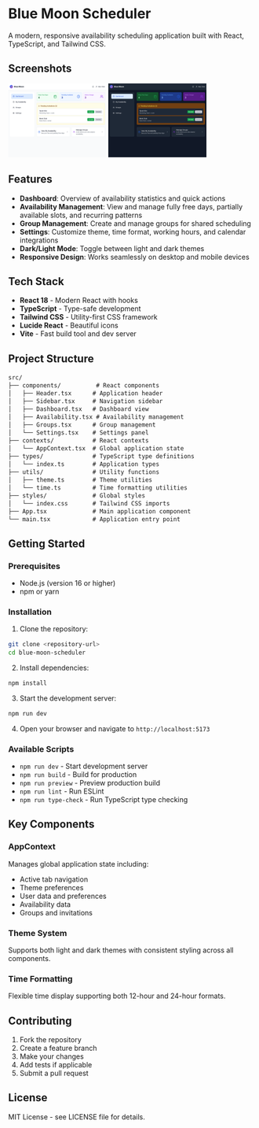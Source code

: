 # Blue Moon Scheduler

A modern, responsive availability scheduling application built with React, TypeScript, and Tailwind CSS.

## Screenshots

<img src="images/Screenshot.png" alt="Screenshot" width="200" height="150">

<img src="images/Screenshot_darkmode.png" alt="Screenshot dark mode" width="200" height="150">

## Features

- **Dashboard**: Overview of availability statistics and quick actions
- **Availability Management**: View and manage fully free days, partially available slots, and recurring patterns
- **Group Management**: Create and manage groups for shared scheduling
- **Settings**: Customize theme, time format, working hours, and calendar integrations
- **Dark/Light Mode**: Toggle between light and dark themes
- **Responsive Design**: Works seamlessly on desktop and mobile devices

## Tech Stack

- **React 18** - Modern React with hooks
- **TypeScript** - Type-safe development
- **Tailwind CSS** - Utility-first CSS framework
- **Lucide React** - Beautiful icons
- **Vite** - Fast build tool and dev server

## Project Structure

```
src/
├── components/          # React components
│   ├── Header.tsx      # Application header
│   ├── Sidebar.tsx     # Navigation sidebar
│   ├── Dashboard.tsx   # Dashboard view
│   ├── Availability.tsx # Availability management
│   ├── Groups.tsx      # Group management
│   └── Settings.tsx    # Settings panel
├── contexts/           # React contexts
│   └── AppContext.tsx  # Global application state
├── types/              # TypeScript type definitions
│   └── index.ts        # Application types
├── utils/              # Utility functions
│   ├── theme.ts        # Theme utilities
│   └── time.ts         # Time formatting utilities
├── styles/             # Global styles
│   └── index.css       # Tailwind CSS imports
├── App.tsx             # Main application component
└── main.tsx            # Application entry point
```

## Getting Started

### Prerequisites

- Node.js (version 16 or higher)
- npm or yarn

### Installation

1. Clone the repository:
```bash
git clone <repository-url>
cd blue-moon-scheduler
```

2. Install dependencies:
```bash
npm install
```

3. Start the development server:
```bash
npm run dev
```

4. Open your browser and navigate to `http://localhost:5173`

### Available Scripts

- `npm run dev` - Start development server
- `npm run build` - Build for production
- `npm run preview` - Preview production build
- `npm run lint` - Run ESLint
- `npm run type-check` - Run TypeScript type checking

## Key Components

### AppContext
Manages global application state including:
- Active tab navigation
- Theme preferences
- User data and preferences
- Availability data
- Groups and invitations

### Theme System
Supports both light and dark themes with consistent styling across all components.

### Time Formatting
Flexible time display supporting both 12-hour and 24-hour formats.

## Contributing

1. Fork the repository
2. Create a feature branch
3. Make your changes
4. Add tests if applicable
5. Submit a pull request

## License

MIT License - see LICENSE file for details. 